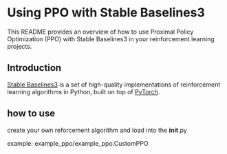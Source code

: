# Using PPO with Stable Baselines3

This README provides an overview of how to use Proximal Policy Optimization (PPO) with Stable Baselines3 in your reinforcement learning projects.

## Introduction
[Stable Baselines3](https://github.com/DLR-RM/stable-baselines3) is a set of high-quality implementations of reinforcement learning algorithms in Python, built on top of [PyTorch](https://pytorch.org/).


## how to use
create your own reforcement algorithm and load into the __init__.py 

example:
example_ppo/example_ppo.CustomPPO




